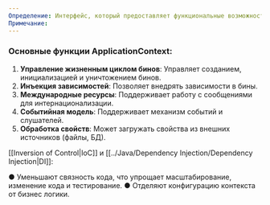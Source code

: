 ```yaml
---
Определение: Интерфейс, который предоставляет функциональные возможности для работы с зависимостями и управлением жизненным циклом бинов. Он расширяет возможности интерфейса BeanFactory и является ключевым элементом инфраструктуры Spring
Примечание:
---
```

### Основные функции **ApplicationContext**:

1. **Управление жизненным циклом бинов**: Управляет созданием, инициализацией и уничтожением бинов.
2. **Инъекция зависимостей**: Позволяет внедрять зависимости в бины.
3. **Международные ресурсы**: Поддерживает работу с сообщениями для интернационализации.
4. **Событийная модель**: Поддерживает механизм событий и слушателей.
5. **Обработка свойств**: Может загружать свойства из внешних источников (файлы, БД).

[[Inversion of Control|IoC]] и [[../Java/Dependency Injection/Dependency Injection|DI]]:

● Уменьшают связность кода, что упрощает масштабирование, изменение кода и тестирование.
● Отделяют конфигурацию контекста от бизнес логики.